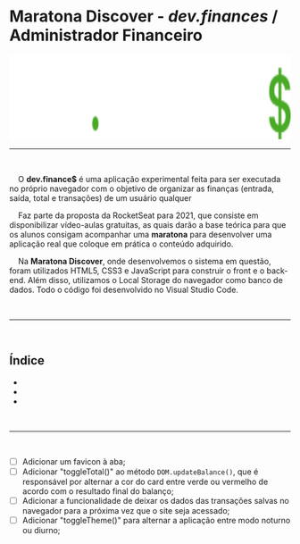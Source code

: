 <h1>Maratona Discover - <i>dev.finances</i> / Administrador Financeiro</h1>

<img src="./assets/logo.svg" alt="logo" height=150px>

---

<br>

<p>&nbsp;&nbsp;&nbsp;&nbsp;O <strong>dev.finance$</strong> é uma aplicação experimental feita para ser executada no próprio navegador com o objetivo de organizar as finanças (entrada, saída, total e transações) de um usuário qualquer</p>
<p>&nbsp;&nbsp;&nbsp;&nbsp;Faz parte da proposta da RocketSeat para 2021, que consiste em disponibilizar vídeo-aulas gratuitas, as quais darão a base teórica para que os alunos consigam acompanhar uma <strong>maratona</strong> para desenvolver uma aplicação real que coloque em prática o conteúdo adquirido.</p>
<p>&nbsp;&nbsp;&nbsp;&nbsp;Na <strong>Maratona Discover</strong>, onde desenvolvemos o sistema em questão, foram utilizados HTML5, CSS3 e JavaScript para construir o front e o back-end. Além disso, utilizamos o Local Storage do navegador como banco de dados. Todo o código foi desenvolvido no Visual Studio Code.</p>

<br>

---

<br>

<h2>Índice</h2>

<ul>
    <li></li>
    <li></li>
    <li></li>
</ul>

<br>

---

<br>

- [ ] Adicionar um favicon à aba;
- [ ] Adicionar "toggleTotal()" ao método `DOM.updateBalance()`, que é responsável por alternar a cor do card entre verde ou vermelho de acordo com o resultado final do balanço;
- [ ] Adicionar a funcionalidade de deixar os dados das transações salvas no navegador para a próxima vez que o site seja acessado;
- [ ] Adicionar "toggleTheme()" para alternar a aplicação entre modo noturno ou diurno;
